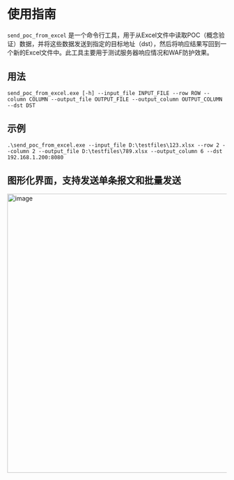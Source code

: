 # 使用指南

`send_poc_from_excel` 是一个命令行工具，用于从Excel文件中读取POC（概念验证）数据，并将这些数据发送到指定的目标地址（dst），然后将响应结果写回到一个新的Excel文件中。此工具主要用于测试服务器响应情况和WAF防护效果。

## 用法

```shell
send_poc_from_excel.exe [-h] --input_file INPUT_FILE --row ROW --column COLUMN --output_file OUTPUT_FILE --output_column OUTPUT_COLUMN --dst DST
```
## 示例
```shell
.\send_poc_from_excel.exe --input_file D:\testfiles\123.xlsx --row 2 --column 2 --output_file D:\testfiles\789.xlsx --output_column 6 --dst 192.168.1.200:8080
```

## 图形化界面，支持发送单条报文和批量发送
<img width="816" height="639" alt="image" src="https://github.com/user-attachments/assets/bf763b60-2e59-4c58-9aff-c69799d6027f" />
